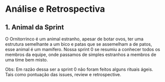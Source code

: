  # Análise e Retrospectiva
 ## 1. Animal da Sprint
   O Ornitorrinco é um animal estranho, apesar de botar ovos, ter uma estrutura semelhante a um bico e patas que se assemelham a de patos, esse animal é um mamífero. Nossa sprint 0 se resumiu a conhecer todos os membros da equipe, onde passamos de simples estranhos a membros de uma time bem misto.

  Obs: Em razão dessa ser a sprint 0 não foram feitos alguns rituais ágeis. Tais como pontuação das issues, review e retrospective.
